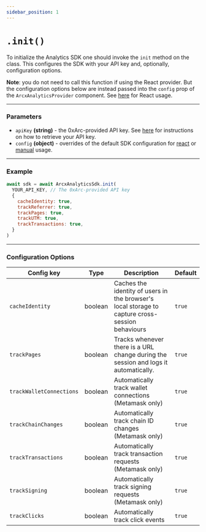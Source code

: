 ```yaml
---
sidebar_position: 1
---
```


# `.init()`

To initialize the Analytics SDK one should invoke the `init` method on the
class. This configures the SDK with your API key and, optionally, configuration
options.

**Note**: you do not need to call this function if using the React provider. But the configuration options below are instead passed into the `config` prop of the `ArcxAnalyticsProvider` component. See [here](/react/sdk-configuration-react#configuration-options) for React usage.

---

### Parameters

- `apiKey` **(string)** - the 0xArc-provided API key. See [here](/retrieve-api-key) for instructions on how to retrieve your API key.
- `config` **(object)** - overrides of the default SDK configuration for [react](/react/sdk-configuration-react) or [manual](/manual/sdk-configuration-manual) usage.

---

### Example

```js
await sdk = await ArcxAnalyticsSdk.init(
  YOUR_API_KEY, // The 0xArc-provided API key
  {
    cacheIdentity: true,
    trackReferrer: true,
    trackPages: true,
    trackUTM: true,
    trackTransactions: true,
  }
)
```

---

### Configuration Options

| Config key               | Type    | Description                                                                                     | Default |
| ------------------------ | ------- | ----------------------------------------------------------------------------------------------- | ------- |
| `cacheIdentity`          | boolean | Caches the identity of users in the browser's local storage to capture cross-session behaviours | `true`  |
| `trackPages`             | boolean | Tracks whenever there is a URL change during the session and logs it automatically.             | `true`  |
| `trackWalletConnections` | boolean | Automatically track wallet connections (Metamask only)                                          | `true`  |
| `trackChainChanges`      | boolean | Automatically track chain ID changes (Metamask only)                                            | `true`  |
| `trackTransactions`      | boolean | Automatically track transaction requests (Metamask only)                                        | `true`  |
| `trackSigning`           | boolean | Automatically track signing requests (Metamask only)                                            | `true`  |
| `trackClicks`            | boolean | Automatically track click events                                                                | `true`  |
